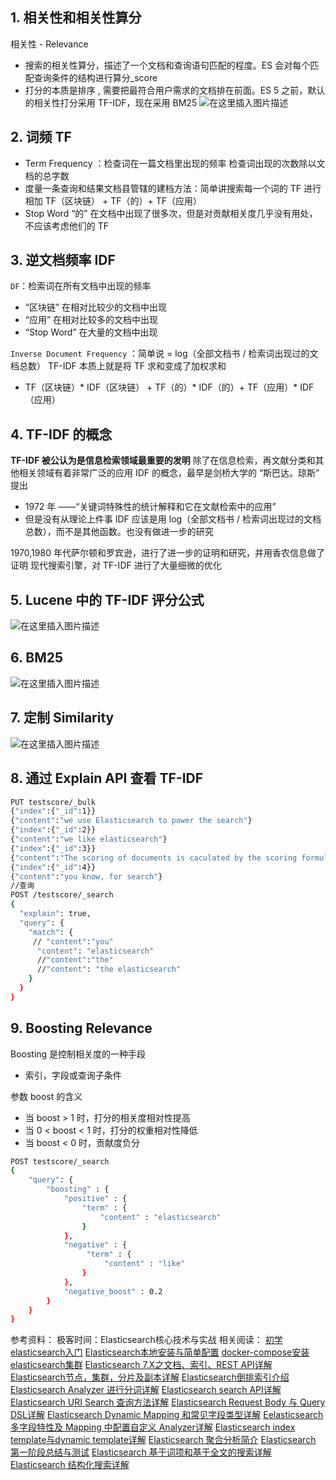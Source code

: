 
## 1. 相关性和相关性算分
相关性 - Relevance

 - 搜索的相关性算分，描述了一个文档和查询语句匹配的程度。ES 会对每个匹配查询条件的结构进行算分_score
 - 打分的本质是排序 , 需要把最符合用户需求的文档排在前面。ES 5 之前，默认的相关性打分采用 TF-IDF，现在采用 BM25
![在这里插入图片描述](https://img-blog.csdnimg.cn/2020111614351998.png?x-oss-process=image/watermark,type_ZmFuZ3poZW5naGVpdGk,shadow_10,text_aHR0cHM6Ly9ibG9nLmNzZG4ubmV0L3hpeGloYWhhbGVsZWhlaGU=,size_16,color_FFFFFF,t_70#pic_center)
## 2. 词频 TF
 - Term Frequency ：检查词在一篇文档里出现的频率
检查词出现的次数除以文档的总字数
 - 度量一条查询和结果文档县管辖的建档方法：简单讲搜索每一个词的 TF 进行相加
TF（区块链） + TF（的）+ TF（应用）
 - Stop Word
“的” 在文档中出现了很多次，但是对贡献相关度几乎没有用处，不应该考虑他们的 TF

## 3. 逆文档频率 IDF
`DF`：检索词在所有文档中出现的频率

 - “区块链” 在相对比较少的文档中出现
 - “应用” 在相对比较多的文档中出现
 - “Stop Word” 在大量的文档中出现

`Inverse Document Frequency` ：简单说 = log（全部文档书 / 检索词出现过的文档总数）
TF-IDF 本质上就是将 TF 求和变成了加权求和

 - TF（区块链）* IDF（区块链） + TF（的）* IDF（的）+ TF（应用）* IDF（应用）
## 4. TF-IDF 的概念
**TF-IDF 被公认为是信息检索领域最重要的发明**
除了在信息检索，再文献分类和其他相关领域有着非常广泛的应用
IDF 的概念，最早是剑桥大学的 “斯巴达。琼斯” 提出
 - 1972 年 ——“关键词特殊性的统计解释和它在文献检索中的应用”
 - 但是没有从理论上件事 IDF 应该是用 log（全部文档书 / 检索词出现过的文档总数），而不是其他函数。也没有做进一步的研究

1970,1980 年代萨尔顿和罗宾逊，进行了进一步的证明和研究，并用香农信息做了证明
现代搜索引擎，对 TF-IDF 进行了大量细微的优化

## 5. Lucene 中的 TF-IDF 评分公式
![在这里插入图片描述](https://img-blog.csdnimg.cn/2020111615112686.png?x-oss-process=image/watermark,type_ZmFuZ3poZW5naGVpdGk,shadow_10,text_aHR0cHM6Ly9ibG9nLmNzZG4ubmV0L3hpeGloYWhhbGVsZWhlaGU=,size_16,color_FFFFFF,t_70#pic_center)
## 6. BM25
![在这里插入图片描述](https://img-blog.csdnimg.cn/20201116151212255.png?x-oss-process=image/watermark,type_ZmFuZ3poZW5naGVpdGk,shadow_10,text_aHR0cHM6Ly9ibG9nLmNzZG4ubmV0L3hpeGloYWhhbGVsZWhlaGU=,size_16,color_FFFFFF,t_70#pic_center)
## 7. 定制 Similarity
![在这里插入图片描述](https://img-blog.csdnimg.cn/20201116151258325.png?x-oss-process=image/watermark,type_ZmFuZ3poZW5naGVpdGk,shadow_10,text_aHR0cHM6Ly9ibG9nLmNzZG4ubmV0L3hpeGloYWhhbGVsZWhlaGU=,size_16,color_FFFFFF,t_70#pic_center)
## 8. 通过 Explain API 查看 TF-IDF

```bash
PUT testscore/_bulk
{"index":{"_id":1}}
{"content":"we use Elasticsearch to power the search"}
{"index":{"_id":2}}
{"content":"we like elasticsearch"}
{"index":{"_id":3}}
{"content":"The scoring of documents is caculated by the scoring formula"}
{"index":{"_id":4}}
{"content":"you know, for search"}
//查询
POST /testscore/_search
{
  "explain": true,
  "query": {
    "match": {
     // "content":"you"
      "content": "elasticsearch"
      //"content":"the"
      //"content": "the elasticsearch"
    }
  }
}
```
## 9. Boosting Relevance
Boosting 是控制相关度的一种手段

 - 索引，字段或查询子条件

参数 boost 的含义

 - 当 boost > 1 时，打分的相关度相对性提高
 - 当 0 < boost < 1 时，打分的权重相对性降低
 - 当 boost < 0 时，贡献度负分

```bash
POST testscore/_search
{
    "query": {
        "boosting" : {
            "positive" : {
                "term" : {
                    "content" : "elasticsearch"
                }
            },
            "negative" : {
                 "term" : {
                     "content" : "like"
                }
            },
            "negative_boost" : 0.2
        }
    }
}
```
参考资料：
极客时间：Elasticsearch核心技术与实战
相关阅读：
[初学elasticsearch入门](https://blog.csdn.net/xixihahalelehehe/article/details/109380768)
[Elasticsearch本地安装与简单配置](https://blog.csdn.net/xixihahalelehehe/article/details/109385145)
[docker-compose安装elasticsearch集群](https://blog.csdn.net/xixihahalelehehe/article/details/109389780)
[Elasticsearch 7.X之文档、索引、REST API详解](https://blog.csdn.net/xixihahalelehehe/article/details/109406518)
[Elasticsearch节点，集群，分片及副本详解](https://blog.csdn.net/xixihahalelehehe/article/details/109406875)
[Elasticsearch倒排索引介绍](https://blog.csdn.net/xixihahalelehehe/article/details/109440345)
[Elasticsearch Analyzer 进行分词详解](https://blog.csdn.net/xixihahalelehehe/article/details/109447777)
[Elasticsearch search API详解](https://blog.csdn.net/xixihahalelehehe/article/details/109449425)
[Elasticsearch URI Search 查询方法详解](https://blog.csdn.net/xixihahalelehehe/article/details/109453253)
[Elasticsearch Request Body 与 Query DSL详解](https://blog.csdn.net/xixihahalelehehe/article/details/109458983)
[Elasticsearch Dynamic Mapping 和常见字段类型详解](https://blog.csdn.net/xixihahalelehehe/article/details/109463294)
[Eelasticsearch 多字段特性及 Mapping 中配置自定义 Analyzer详解](https://blog.csdn.net/xixihahalelehehe/article/details/109476672)
[Elasticsearch index template与dynamic template详解](https://blog.csdn.net/xixihahalelehehe/article/details/109595303)
[Elasticsearch 聚合分析简介](https://blog.csdn.net/xixihahalelehehe/article/details/109625376)
[Elasticsearch 第一阶段总结与测试](https://blog.csdn.net/xixihahalelehehe/article/details/109626903)
[Elasticsearch 基于词项和基于全文的搜索详解](https://blog.csdn.net/xixihahalelehehe/article/details/109669976)
[Elasticsearch 结构化搜索详解](https://blog.csdn.net/xixihahalelehehe/article/details/109674952)
